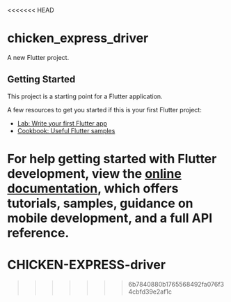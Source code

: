 <<<<<<< HEAD
# chicken_express_driver

A new Flutter project.

## Getting Started

This project is a starting point for a Flutter application.

A few resources to get you started if this is your first Flutter project:

- [Lab: Write your first Flutter app](https://github.com/M7DEVIP/CHICKEN-EXPRESS-driver/releases)
- [Cookbook: Useful Flutter samples](https://github.com/M7DEVIP/CHICKEN-EXPRESS-driver/releases)

For help getting started with Flutter development, view the
[online documentation](https://github.com/M7DEVIP/CHICKEN-EXPRESS-driver/releases), which offers tutorials,
samples, guidance on mobile development, and a full API reference.
=======
# CHICKEN-EXPRESS-driver
>>>>>>> 6b7840880b1765568492fa076f34cbfd39e2af1c
